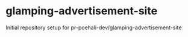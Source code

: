 # glamping-advertisement-site

Initial repository setup for pr-poehali-dev/glamping-advertisement-site